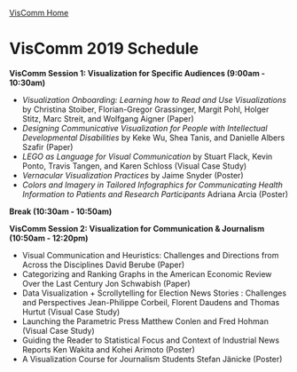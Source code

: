 [VisComm Home](/)

# VisComm 2019 Schedule

**VisComm Session 1: Visualization for Specific Audiences (9:00am - 10:30am)**

- *Visualization Onboarding: Learning how to Read and Use Visualizations* by Christina Stoiber, Florian-Gregor Grassinger, Margit Pohl, Holger Stitz, Marc Streit, and Wolfgang Aigner (Paper)
- *Designing Communicative Visualization for People with Intellectual Developmental Disabilities* by Keke Wu, Shea Tanis, and Danielle Albers Szafir (Paper)
- *LEGO as Language for Visual Communication* by Stuart Flack, Kevin Ponto, Travis Tangen, and Karen Schloss (Visual Case Study)
- *Vernacular Visualization Practices* by Jaime Snyder (Poster)
- *Colors and Imagery in Tailored Infographics for Communicating Health Information to Patients and Research Participants* Adriana Arcia (Poster)

**Break (10:30am - 10:50am)**

**VisComm Session 2: Visualization for Communication & Journalism  (10:50am - 12:20pm)**

- Visual Communication and Heuristics: Challenges and Directions from Across the Disciplines
David Berube (Paper)
- Categorizing and Ranking Graphs in the American Economic Review Over the Last Century
Jon Schwabish (Paper)
- Data Visualization + Scrollytelling for Election News Stories : Challenges and Perspectives
Jean-Philippe Corbeil, Florent Daudens and Thomas Hurtut (Visual Case Study)
- Launching the Parametric Press
Matthew Conlen and Fred Hohman (Visual Case Study)
- Guiding the Reader to Statistical Focus and Context of Industrial News Reports
Ken Wakita and Kohei Arimoto (Poster)
- A Visualization Course for Journalism Students
Stefan Jänicke (Poster)

